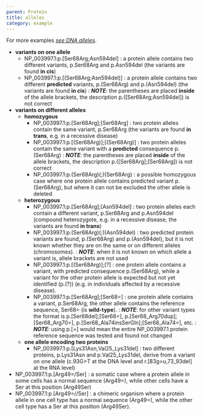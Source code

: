 ```yaml
---
parent: Protein
title: alleles
category: example
---
```


For more examples [_see DNA alleles_](/recommendations/DNA/variant/alleles/).

*	**variants on one allele**
	*	NP\_003997.1:p.[Ser68Arg;Asn594del]
	:	a protein allele contains two different variants, p.Ser68Arg and p.Asn594del (the variants are found **in cis**)
	*	NP\_003997.1:p.[(Ser68Arg;Asn594del)]
	:	a protein allele contains two different **predicted** variants, p.(Ser68Arg) and p.(Asn594del) (the variants are found **in cis**)
	:	_**NOTE**_: the parentheses are placed **inside** of the allele brackets, the description p.([Ser68Arg;Asn594del]) is not correct
*	**variants on different alleles**
	*	**homozygous**
		*	NP\_003997.1:p.[Ser68Arg];[Ser68Arg]
		:	two protein alleles contain the same variant, p.Ser68Arg (the variants are found **in trans**, e.g. in a recessive disease)
		*	NP\_003997.1:p.[(Ser68Arg)];[(Ser68Arg)]
		:	two protein alleles contain the same variant with a **predicted** consequence p.(Ser68Arg)
		:	_**NOTE**_: the parentheses are placed **inside** of the allele brackets, the description p.([Ser68Arg];[Ser68Arg]) is not correct
		*	NP\_003997.1:p.(Ser68Arg)(;)(Ser68Arg)
		:	a possible homozygous case where one protein allele contains predicted variant p.(Ser68Arg), but where it can not be excluded the other allele is deleted
	*	**heterozygous**
		*	NP\_003997.1:p.[Ser68Arg];[Asn594del]
		:	two protein alleles each contain a different variant, p.Ser68Arg and p.Asn594del (compound heterozygote, e.g. in a recessive disease, the variants are found **in trans**)
		*	NP\_003997.1:p.(Ser68Arg)(;)(Asn594del)
		:	two predicted protein variants are found, p.(Ser68Arg) and p.(Asn594del), but it is not known whether they are on the same or on different alleles (chromosomes).
		:	_**NOTE**_: when it is not known on which allele a variant is, allele brackets are not used
		*	NP\_003997.1:p.[(Ser68Arg)];[?]
		:	one protein allele contains a variant, with predicted consequence p.(Ser68Arg), while a variant for the other protein allele is expected but not yet identified (p.(?)) (e.g. in individuals affected by a recessive disease).
		*	NP\_003997.1:p.[Ser68Arg];[Ser68=]
		:	one protein allele contains a variant, p.Ser68Arg, the other allele contains the reference sequence, Ser68= (is **wild-type**).
		:	_**NOTE**_: for other variant types the format is p.[Ser68del];[Ser68=], p.[Ser68_Arg70dup];[Ser68_Arg70=], p.[Ser68_Ala74insSerGln];[Ser68_Ala74=], etc.
		:	_**NOTE**_: using p.[=] would mean the entire NP_003997.1 protein reference sequence was tested and found not changed
	*	**one allele encoding two proteins**
		*	NP\_003997.1:p.[Lys31Asn,Val25\_Lys31del]
		:	two different proteins, p.Lys31Asn and p.Val25\_Lys31del, derive from a variant on one allele (c.93G>T at the DNA level and r.[83g>u,73\_93del] at the RNA level)
*	NP\_003997.1:p.[Arg49=/Ser]
	:	a somatic case where a protein allele in some cells has a normal sequence (Arg49=), while other cells have a Ser at this position (Arg49Ser)  
*	NP\_003997.1:p.[Arg49=//Ser]
	:	a chimeric organism where a protein allele in one cell type has a normal sequence (Arg49=), while the other cell type has a Ser at this position (Arg49Ser).
